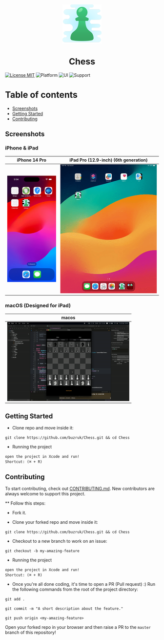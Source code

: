 <p align="center">
  <img src="https://github.com/buzruk/Chess/blob/master/Chess/Resources/Assets.xcassets/LaunchIcon.imageset/LaunchIcon.png" height="128">
  <h1 align="center">Chess</h1>
</p>

[![License MIT](https://img.shields.io/badge/license-MIT-blue.svg)](LICENSE)
![Platform](https://img.shields.io/badge/platform-iOS-blue?style=flat)
![UI](https://img.shields.io/badge/UI-UIKit-blue?style=flat)
![Support](https://img.shields.io/badge/support-iOS_12.0-blue?style=flat)


# Table of contents
* [Screenshots](#screenshots)
* [Getting Started](#getting-started)
* [Contributing](#contributing)

## Screenshots

### iPhone & iPad

| iPhone 14 Pro | iPad Pro (12.9-inch) (6th generation) |
|--|--|
|<img src="https://github.com/buzruk/Chess/blob/master/screenshots/iPhone%2014%20Pro.gif" width="200">|<img src="https://github.com/buzruk/Chess/blob/master/screenshots/iPad%20Pro%20(12.9-inch)%20(6th%20generation).gif" width="400">|


### macOS (Designed for iPad)

| macos |
|--|
|<img src="https://github.com/buzruk/Chess/blob/master/screenshots/Designed%20for%20iPad.gif" width="400">|

## Getting Started
* Clone repo and move inside it:

`git clone https://github.com/buzruk/Chess.git && cd Chess`

* Running the project

`open the project in Xcode and run!`
<br/>
`Shortcut: (⌘ + R)`


## Contributing
To start contributing, check out [CONTRIBUTING.md](https://github.com/buzruk/Chess/blob/master/CONTRIBUTING.md). New contributors are always welcome to support this project.

** Follow this steps:

* Fork it.

* Clone your forked repo and move inside it:

`git clone https://github.com/buzruk/Chess.git && cd Chess`

* Checkout to a new branch to work on an issue:

`git checkout -b my-amazing-feature`

* Running the project

`open the project in Xcode and run!`
<br/>
`Shortcut: (⌘ + R)`

* Once you're all done coding, it's time to open a PR (Pull request) :)
Run the following commands from the root of the project directory:

`git add .`

`git commit -m "A short description about the feature."`

`git push origin <my-amazing-feature>`

Open your forked repo in your browser and then raise a PR to the `master` branch of this repository!